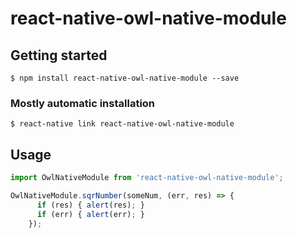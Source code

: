 # react-native-owl-native-module

## Getting started

`$ npm install react-native-owl-native-module --save`

### Mostly automatic installation

`$ react-native link react-native-owl-native-module`

## Usage
```javascript
import OwlNativeModule from 'react-native-owl-native-module';

OwlNativeModule.sqrNumber(someNum, (err, res) => {
      if (res) { alert(res); }
      if (err) { alert(err); }
    });
